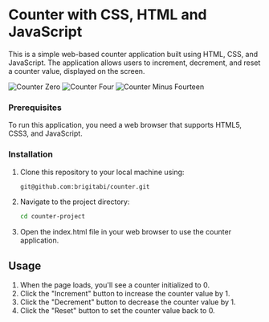 # Counter with CSS, HTML and JavaScript

This is a simple web-based counter application built using HTML, CSS, and JavaScript. The application allows users to increment, decrement, and reset a counter value, displayed on the screen.

![Counter Zero](public/zero.png)
![Counter Four](public/four.png)
![Counter Minus Fourteen](public/fourteen.png)

### Prerequisites

To run this application, you need a web browser that supports HTML5, CSS3, and JavaScript.

### Installation

1. Clone this repository to your local machine using:

   ```bash
   git@github.com:brigitabi/counter.git

2. Navigate to the project directory:
    ```bash 
    cd counter-project

3. Open the index.html file in your web browser to use the counter application.

## Usage 
1. When the page loads, you'll see a counter initialized to 0.
2. Click the "Increment" button to increase the counter value by 1.
3. Click the "Decrement" button to decrease the counter value by 1.
4. Click the "Reset" button to set the counter value back to 0.